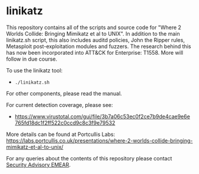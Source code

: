 # linikatz

This repository contains all of the scripts and source code for "Where 2 Worlds Collide: Bringing Mimikatz et al to UNIX". In addition to the main linikatz.sh script, this also includes auditd policies, John the Ripper rules, Metasploit post-exploitation modules and fuzzers. The research behind this has now been incorporated into ATT&CK for Enterprise: T1558. More will follow in due course.

To use the linikatz tool:

* ```./linikatz.sh```

For other components, please read the manual.

For current detection coverage, please see:

* https://www.virustotal.com/gui/file/3b7a06c53ec0f2ce7b9de4cae9e6e765fd18dc1f2ff522c0ccd9c8c3f9e79532

More details can be found at Portcullis Labs: https://labs.portcullis.co.uk/presentations/where-2-worlds-collide-bringing-mimikatz-et-al-to-unix/

For any queries about the contents of this repository please contact [Security Advisory EMEAR](mailto:css-adv-outreach@cisco.com).
